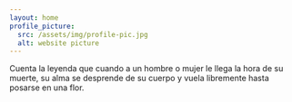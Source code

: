 ```yaml
---
layout: home
profile_picture:
  src: /assets/img/profile-pic.jpg
  alt: website picture
---
```

 
  Cuenta la leyenda que cuando a un hombre o mujer le llega la hora de su muerte, su alma se desprende de su cuerpo y vuela libremente hasta posarse en una flor.